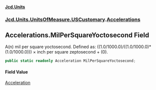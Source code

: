#### [Jcd.Units](index.md 'index')
### [Jcd.Units.UnitsOfMeasure.USCustomary](Jcd.Units.UnitsOfMeasure.USCustomary.md 'Jcd.Units.UnitsOfMeasure.USCustomary').[Accelerations](Accelerations.md 'Jcd.Units.UnitsOfMeasure.USCustomary.Accelerations')

## Accelerations.MilPerSquareYoctosecond Field

A(n) mil per square yoctosecond. Defined as: ((1.0/1000.0)/((1.0/1000.0)*(1.0/1000.0))) × inch per square zeptosecond + (0).

```csharp
public static readonly Acceleration MilPerSquareYoctosecond;
```

#### Field Value
[Acceleration](Acceleration.md 'Jcd.Units.UnitTypes.Acceleration')